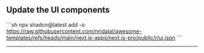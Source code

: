 ## Update the UI components

\`\`\`sh
npx shadcn@latest add -o https://raw.githubusercontent.com/nrjdalal/awesome-templates/refs/heads/main/next.js-apps/next.js-pro/public/r/ui.json
\`\`\`

---
